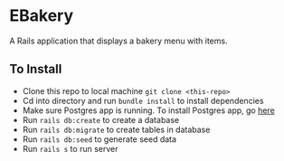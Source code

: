 # EBakery
A Rails application that displays a bakery menu with items.

## To Install

* Clone this repo to local machine `git clone <this-repo>`
* Cd into directory and run `bundle install` to install dependencies
* Make sure Postgres app is running. To install Postgres app, go [here](https://www.postgresql.org/download/)
* Run `rails db:create` to create a database
* Run `rails db:migrate` to create tables in database
* Run `rails db:seed` to generate seed data
* Run `rails s` to run server
